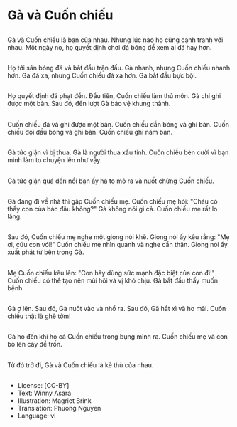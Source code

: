 # Gà và Cuốn chiếu

##
Gà và Cuốn chiếu là bạn của nhau. Nhưng lúc nào họ cũng cạnh tranh với nhau. Một ngày nọ, họ quyết định chơi đá bóng để xem ai đá hay hơn.

##
Họ tới sân bóng đá và bắt đầu trận đấu. Gà nhanh, nhưng Cuốn chiếu nhanh hơn. Gà đá xa, nhưng Cuốn chiếu đá xa hơn. Gà bắt đầu bực bội.

##
Họ quyết định đá phạt đền. Đầu tiên, Cuốn chiếu làm thủ môn. Gà chỉ ghi được một bàn. Sau đó, đến lượt Gà bảo vệ khung thành.

##
Cuốn chiếu đá và ghi được một bàn. Cuốn chiếu dẫn bóng và ghi bàn. Cuốn chiếu đội đầu bóng và ghi bàn. Cuốn chiếu ghi năm bàn.

##
Gà tức giận vì bị thua. Gà là người thua xấu tính. Cuốn chiếu bèn cười vì bạn mình làm to chuyện lên như vậy.

##
Gà tức giận quá đến nổi bạn ấy há to mỏ ra và nuốt chửng Cuốn chiếu.

##
Gà đang đi về nhà thì gặp Cuốn chiếu mẹ. Cuốn chiếu mẹ hỏi: "Cháu có thấy con của bác đâu không?" Gà không nói gì cả. Cuốn chiếu mẹ rất lo lắng.

##
Sau đó, Cuốn chiếu mẹ nghe một giọng nói khẽ. Giọng nói ấy kêu rằng: "Mẹ ơi, cứu con với!" Cuốn chiếu mẹ nhìn quanh và nghe cẩn thận. Giọng nói ấy xuất phát từ bên trong Gà.

##
Mẹ Cuốn chiếu kêu lên: "Con hãy dùng sức mạnh đặc biệt của con đi!" Cuốn chiếu có thể tạo nên mùi hôi và vị khó chịu. Gà bắt đầu thấy muốn bệnh.

##
Gà ợ lên. Sau đó, Gà nuốt vào và nhổ ra. Sau đó, Gà hắt xì và ho mãi. Cuốn chiếu thật là ghê tởm!

##
Gà ho đến khi ho cả Cuốn chiếu trong bụng mình ra. Cuốn chiếu mẹ và con bò lên cây để trốn.

##
Từ đó trở đi, Gà và Cuốn chiếu là kẻ thù của nhau.

##
* License: [CC-BY]
* Text: Winny Asara
* Illustration: Magriet Brink
* Translation: Phuong Nguyen
* Language: vi
